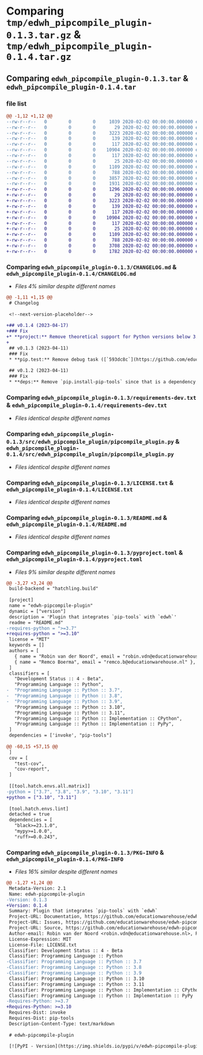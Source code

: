 # Comparing `tmp/edwh_pipcompile_plugin-0.1.3.tar.gz` & `tmp/edwh_pipcompile_plugin-0.1.4.tar.gz`

## Comparing `edwh_pipcompile_plugin-0.1.3.tar` & `edwh_pipcompile_plugin-0.1.4.tar`

### file list

```diff
@@ -1,12 +1,12 @@
--rw-r--r--   0        0        0     1039 2020-02-02 00:00:00.000000 edwh_pipcompile_plugin-0.1.3/CHANGELOG.md
--rw-r--r--   0        0        0       29 2020-02-02 00:00:00.000000 edwh_pipcompile_plugin-0.1.3/requirements-dev.in
--rw-r--r--   0        0        0     3223 2020-02-02 00:00:00.000000 edwh_pipcompile_plugin-0.1.3/requirements-dev.txt
--rw-r--r--   0        0        0      139 2020-02-02 00:00:00.000000 edwh_pipcompile_plugin-0.1.3/src/edwh_pipcompile_plugin/__about__.py
--rw-r--r--   0        0        0      117 2020-02-02 00:00:00.000000 edwh_pipcompile_plugin-0.1.3/src/edwh_pipcompile_plugin/__init__.py
--rw-r--r--   0        0        0    10904 2020-02-02 00:00:00.000000 edwh_pipcompile_plugin-0.1.3/src/edwh_pipcompile_plugin/pipcompile_plugin.py
--rw-r--r--   0        0        0      117 2020-02-02 00:00:00.000000 edwh_pipcompile_plugin-0.1.3/tests/__init__.py
--rw-r--r--   0        0        0       25 2020-02-02 00:00:00.000000 edwh_pipcompile_plugin-0.1.3/.gitignore
--rw-r--r--   0        0        0     1109 2020-02-02 00:00:00.000000 edwh_pipcompile_plugin-0.1.3/LICENSE.txt
--rw-r--r--   0        0        0      788 2020-02-02 00:00:00.000000 edwh_pipcompile_plugin-0.1.3/README.md
--rw-r--r--   0        0        0     3857 2020-02-02 00:00:00.000000 edwh_pipcompile_plugin-0.1.3/pyproject.toml
--rw-r--r--   0        0        0     1931 2020-02-02 00:00:00.000000 edwh_pipcompile_plugin-0.1.3/PKG-INFO
+-rw-r--r--   0        0        0     1296 2020-02-02 00:00:00.000000 edwh_pipcompile_plugin-0.1.4/CHANGELOG.md
+-rw-r--r--   0        0        0       29 2020-02-02 00:00:00.000000 edwh_pipcompile_plugin-0.1.4/requirements-dev.in
+-rw-r--r--   0        0        0     3223 2020-02-02 00:00:00.000000 edwh_pipcompile_plugin-0.1.4/requirements-dev.txt
+-rw-r--r--   0        0        0      139 2020-02-02 00:00:00.000000 edwh_pipcompile_plugin-0.1.4/src/edwh_pipcompile_plugin/__about__.py
+-rw-r--r--   0        0        0      117 2020-02-02 00:00:00.000000 edwh_pipcompile_plugin-0.1.4/src/edwh_pipcompile_plugin/__init__.py
+-rw-r--r--   0        0        0    10904 2020-02-02 00:00:00.000000 edwh_pipcompile_plugin-0.1.4/src/edwh_pipcompile_plugin/pipcompile_plugin.py
+-rw-r--r--   0        0        0      117 2020-02-02 00:00:00.000000 edwh_pipcompile_plugin-0.1.4/tests/__init__.py
+-rw-r--r--   0        0        0       25 2020-02-02 00:00:00.000000 edwh_pipcompile_plugin-0.1.4/.gitignore
+-rw-r--r--   0        0        0     1109 2020-02-02 00:00:00.000000 edwh_pipcompile_plugin-0.1.4/LICENSE.txt
+-rw-r--r--   0        0        0      788 2020-02-02 00:00:00.000000 edwh_pipcompile_plugin-0.1.4/README.md
+-rw-r--r--   0        0        0     3708 2020-02-02 00:00:00.000000 edwh_pipcompile_plugin-0.1.4/pyproject.toml
+-rw-r--r--   0        0        0     1782 2020-02-02 00:00:00.000000 edwh_pipcompile_plugin-0.1.4/PKG-INFO
```

### Comparing `edwh_pipcompile_plugin-0.1.3/CHANGELOG.md` & `edwh_pipcompile_plugin-0.1.4/CHANGELOG.md`

 * *Files 4% similar despite different names*

```diff
@@ -1,11 +1,15 @@
 # Changelog
 
 <!--next-version-placeholder-->
 
+## v0.1.4 (2023-04-17)
+### Fix
+* **project:** Remove theoretical support for Python versions below 3.10 since that has never worked ([`13f55b0`](https://github.com/educationwarehouse/edwh-pipcompile-plugin/commit/13f55b00cdc4f69c773c9771509e069dce2b8109))
+
 ## v0.1.3 (2023-04-11)
 ### Fix
 * **pip.test:** Remove debug task ([`593dc8c`](https://github.com/educationwarehouse/edwh-pipcompile-plugin/commit/593dc8c4704dd17b519ae1bd8310938399d49b95))
 
 ## v0.1.2 (2023-04-11)
 ### Fix
 * **deps:** Remove `pip.install-pip-tools` since that is a dependency of the plugin already ([`52a0658`](https://github.com/educationwarehouse/edwh-pipcompile-plugin/commit/52a0658d89e60bbc7a6ef972fc2638105090fa91))
```

### Comparing `edwh_pipcompile_plugin-0.1.3/requirements-dev.txt` & `edwh_pipcompile_plugin-0.1.4/requirements-dev.txt`

 * *Files identical despite different names*

### Comparing `edwh_pipcompile_plugin-0.1.3/src/edwh_pipcompile_plugin/pipcompile_plugin.py` & `edwh_pipcompile_plugin-0.1.4/src/edwh_pipcompile_plugin/pipcompile_plugin.py`

 * *Files identical despite different names*

### Comparing `edwh_pipcompile_plugin-0.1.3/LICENSE.txt` & `edwh_pipcompile_plugin-0.1.4/LICENSE.txt`

 * *Files identical despite different names*

### Comparing `edwh_pipcompile_plugin-0.1.3/README.md` & `edwh_pipcompile_plugin-0.1.4/README.md`

 * *Files identical despite different names*

### Comparing `edwh_pipcompile_plugin-0.1.3/pyproject.toml` & `edwh_pipcompile_plugin-0.1.4/pyproject.toml`

 * *Files 9% similar despite different names*

```diff
@@ -3,27 +3,24 @@
 build-backend = "hatchling.build"
 
 [project]
 name = "edwh-pipcompile-plugin"
 dynamic = ["version"]
 description = 'Plugin that integrates `pip-tools` with `edwh`'
 readme = "README.md"
-requires-python = ">=3.7"
+requires-python = ">=3.10"
 license = "MIT"
 keywords = []
 authors = [
   { name = "Robin van der Noord", email = "robin.vdn@educationwarehouse.nl" },
   { name = "Remco Boerma", email = "remco.b@educationwarehouse.nl" },
 ]
 classifiers = [
   "Development Status :: 4 - Beta",
   "Programming Language :: Python",
-  "Programming Language :: Python :: 3.7",
-  "Programming Language :: Python :: 3.8",
-  "Programming Language :: Python :: 3.9",
   "Programming Language :: Python :: 3.10",
   "Programming Language :: Python :: 3.11",
   "Programming Language :: Python :: Implementation :: CPython",
   "Programming Language :: Python :: Implementation :: PyPy",
 ]
 dependencies = ['invoke', "pip-tools"]
 
@@ -60,15 +57,15 @@
 ]
 cov = [
   "test-cov",
   "cov-report",
 ]
 
 [[tool.hatch.envs.all.matrix]]
-python = ["3.7", "3.8", "3.9", "3.10", "3.11"]
+python = ["3.10", "3.11"]
 
 [tool.hatch.envs.lint]
 detached = true
 dependencies = [
   "black>=23.1.0",
   "mypy>=1.0.0",
   "ruff>=0.0.243",
```

### Comparing `edwh_pipcompile_plugin-0.1.3/PKG-INFO` & `edwh_pipcompile_plugin-0.1.4/PKG-INFO`

 * *Files 16% similar despite different names*

```diff
@@ -1,27 +1,24 @@
 Metadata-Version: 2.1
 Name: edwh-pipcompile-plugin
-Version: 0.1.3
+Version: 0.1.4
 Summary: Plugin that integrates `pip-tools` with `edwh`
 Project-URL: Documentation, https://github.com/educationwarehouse/edwh-pipcompile-plugin#readme
 Project-URL: Issues, https://github.com/educationwarehouse/edwh-pipcompile-plugin/issues
 Project-URL: Source, https://github.com/educationwarehouse/edwh-pipcompile-plugin
 Author-email: Robin van der Noord <robin.vdn@educationwarehouse.nl>, Remco Boerma <remco.b@educationwarehouse.nl>
 License-Expression: MIT
 License-File: LICENSE.txt
 Classifier: Development Status :: 4 - Beta
 Classifier: Programming Language :: Python
-Classifier: Programming Language :: Python :: 3.7
-Classifier: Programming Language :: Python :: 3.8
-Classifier: Programming Language :: Python :: 3.9
 Classifier: Programming Language :: Python :: 3.10
 Classifier: Programming Language :: Python :: 3.11
 Classifier: Programming Language :: Python :: Implementation :: CPython
 Classifier: Programming Language :: Python :: Implementation :: PyPy
-Requires-Python: >=3.7
+Requires-Python: >=3.10
 Requires-Dist: invoke
 Requires-Dist: pip-tools
 Description-Content-Type: text/markdown
 
 # edwh-pipcompile-plugin
 
 [![PyPI - Version](https://img.shields.io/pypi/v/edwh-pipcompile-plugin.svg)](https://pypi.org/project/edwh-pipcompile-plugin)
```

